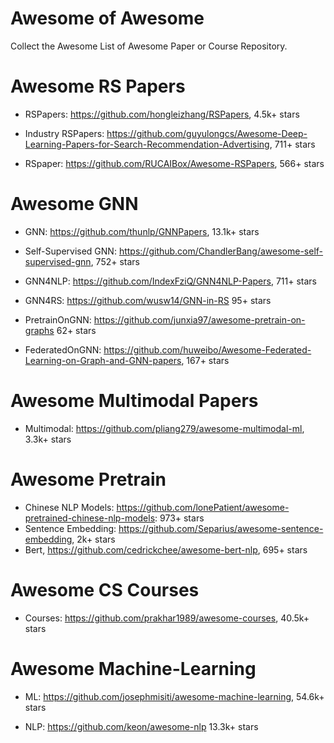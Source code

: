 # Awesome of Awesome
Collect the Awesome List of Awesome Paper or Course Repository.



# Awesome RS Papers

- RSPapers: https://github.com/hongleizhang/RSPapers, 4.5k+ stars

- Industry RSPapers: https://github.com/guyulongcs/Awesome-Deep-Learning-Papers-for-Search-Recommendation-Advertising, 711+ stars

- RSpaper: https://github.com/RUCAIBox/Awesome-RSPapers,  566+ stars


# Awesome GNN

- GNN: https://github.com/thunlp/GNNPapers, 13.1k+ stars

- Self-Supervised GNN: https://github.com/ChandlerBang/awesome-self-supervised-gnn, 752+ stars

- GNN4NLP: https://github.com/IndexFziQ/GNN4NLP-Papers, 711+ stars

- GNN4RS: https://github.com/wusw14/GNN-in-RS  95+ stars

- PretrainOnGNN: https://github.com/junxia97/awesome-pretrain-on-graphs 62+ stars

- FederatedOnGNN: https://github.com/huweibo/Awesome-Federated-Learning-on-Graph-and-GNN-papers, 167+ stars

# Awesome Multimodal Papers

- Multimodal: https://github.com/pliang279/awesome-multimodal-ml, 3.3k+ stars


# Awesome Pretrain


- Chinese NLP Models: https://github.com/lonePatient/awesome-pretrained-chinese-nlp-models: 973+ stars
- Sentence Embedding: https://github.com/Separius/awesome-sentence-embedding, 2k+ stars
- Bert, https://github.com/cedrickchee/awesome-bert-nlp, 695+ stars

# Awesome CS Courses

- Courses: https://github.com/prakhar1989/awesome-courses, 40.5k+ stars


# Awesome Machine-Learning

- ML: https://github.com/josephmisiti/awesome-machine-learning, 54.6k+ stars

- NLP: https://github.com/keon/awesome-nlp 13.3k+ stars


